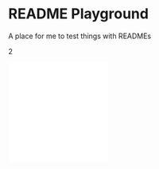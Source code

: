 # README Playground

A place for me to test things with READMEs

2

![Testing SVG](./assets/svg-test-1.svg)

